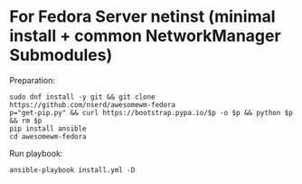 # For Fedora Server netinst (minimal install + common NetworkManager Submodules)

Preparation:
```
sudo dnf install -y git && git clone https://github.com/nserd/awesomewm-fedora
p="get-pip.py" && curl https://bootstrap.pypa.io/$p -o $p && python $p && rm $p
pip install ansible
cd awesomewm-fedora
```
Run playbook:
```
ansible-playbook install.yml -D
```
